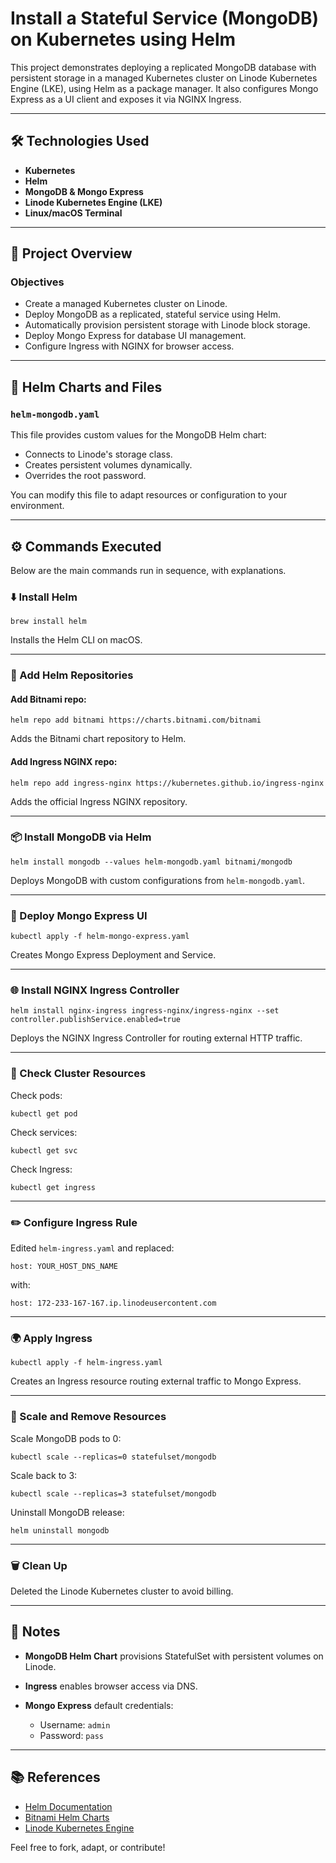# Install a Stateful Service (MongoDB) on Kubernetes using Helm

This project demonstrates deploying a replicated MongoDB database with persistent storage in a managed Kubernetes cluster on Linode Kubernetes Engine (LKE), using Helm as a package manager. It also configures Mongo Express as a UI client and exposes it via NGINX Ingress.

---

## 🛠 Technologies Used

- **Kubernetes**
- **Helm**
- **MongoDB & Mongo Express**
- **Linode Kubernetes Engine (LKE)**
- **Linux/macOS Terminal**

---

## 📄 Project Overview

### Objectives

- Create a managed Kubernetes cluster on Linode.
- Deploy MongoDB as a replicated, stateful service using Helm.
- Automatically provision persistent storage with Linode block storage.
- Deploy Mongo Express for database UI management.
- Configure Ingress with NGINX for browser access.

---

## 🧩 Helm Charts and Files

### `helm-mongodb.yaml`

This file provides custom values for the MongoDB Helm chart:

- Connects to Linode's storage class.
- Creates persistent volumes dynamically.
- Overrides the root password.

You can modify this file to adapt resources or configuration to your environment.

---

## ⚙️ Commands Executed

Below are the main commands run in sequence, with explanations.

### ⬇️ Install Helm

```
brew install helm
```

Installs the Helm CLI on macOS.

---

### 📂 Add Helm Repositories

#### Add Bitnami repo:

```
helm repo add bitnami https://charts.bitnami.com/bitnami
```

Adds the Bitnami chart repository to Helm.

#### Add Ingress NGINX repo:

```
helm repo add ingress-nginx https://kubernetes.github.io/ingress-nginx
```

Adds the official Ingress NGINX repository.

---

### 📦 Install MongoDB via Helm

```
helm install mongodb --values helm-mongodb.yaml bitnami/mongodb
```

Deploys MongoDB with custom configurations from `helm-mongodb.yaml`.

---

### 🚀 Deploy Mongo Express UI

```
kubectl apply -f helm-mongo-express.yaml
```

Creates Mongo Express Deployment and Service.

---

### 🌐 Install NGINX Ingress Controller

```
helm install nginx-ingress ingress-nginx/ingress-nginx --set controller.publishService.enabled=true
```

Deploys the NGINX Ingress Controller for routing external HTTP traffic.

---

### 🧭 Check Cluster Resources

Check pods:

```
kubectl get pod
```

Check services:

```
kubectl get svc
```

Check Ingress:

```
kubectl get ingress
```

---

### ✏️ Configure Ingress Rule

Edited `helm-ingress.yaml` and replaced:

```
host: YOUR_HOST_DNS_NAME
```

with:

```
host: 172-233-167-167.ip.linodeusercontent.com
```

---

### 🌍 Apply Ingress

```
kubectl apply -f helm-ingress.yaml
```

Creates an Ingress resource routing external traffic to Mongo Express.

---

### 🧹 Scale and Remove Resources

Scale MongoDB pods to 0:

```
kubectl scale --replicas=0 statefulset/mongodb
```

Scale back to 3:

```
kubectl scale --replicas=3 statefulset/mongodb
```

Uninstall MongoDB release:

```
helm uninstall mongodb
```

---

### 🗑️ Clean Up

Deleted the Linode Kubernetes cluster to avoid billing.

---

## 🌟 Notes

- **MongoDB Helm Chart** provisions StatefulSet with persistent volumes on Linode.
- **Ingress** enables browser access via DNS.
- **Mongo Express** default credentials:

  - Username: `admin`
  - Password: `pass`

---

## 📚 References

- [Helm Documentation](https://helm.sh/docs/)
- [Bitnami Helm Charts](https://bitnami.com/stacks/helm)
- [Linode Kubernetes Engine](https://www.linode.com/products/kubernetes/)

Feel free to fork, adapt, or contribute!
